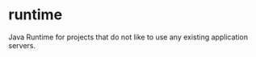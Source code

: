 runtime
=======

Java Runtime for projects that do not like to use any existing application servers.

